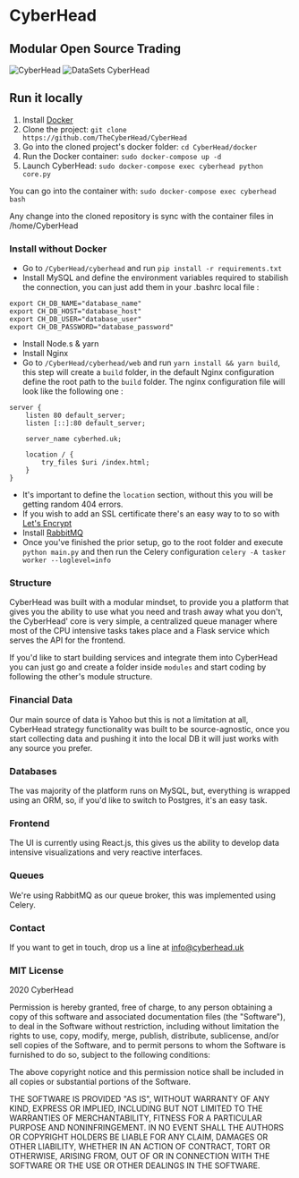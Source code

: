 # CyberHead
## Modular Open Source Trading

![CyberHead](https://im4.ezgif.com/tmp/ezgif-4-74683d231dc5.gif)
![DataSets CyberHead](https://im4.ezgif.com/tmp/ezgif-4-98aeaf8cdbe3.gif)


## Run it locally
1. Install [Docker](https://docs.docker.com/install/)
2. Clone the project: `git clone https://github.com/TheCyberHead/CyberHead`
3. Go into the cloned project's docker folder: `cd CyberHead/docker`
4. Run the Docker container: `sudo docker-compose up -d`
5. Launch CyberHead: `sudo docker-compose exec cyberhead python core.py`


You can go into the container with: `sudo docker-compose exec cyberhead bash`

Any change into the cloned repository is sync with the container files in /home/CyberHead


### Install without Docker

- Go to `/CyberHead/cyberhead` and run `pip install -r requirements.txt`
- Install MySQL and define the environment variables required to stabilish the connection, you can just add them in your .bashrc local file :
```
export CH_DB_NAME="database_name"
export CH_DB_HOST="database_host"
export CH_DB_USER="database_user"
export CH_DB_PASSWORD="database_password"
```
- Install Node.s & yarn
- Install Nginx
- Go to `/CyberHead/cyberhead/web` and run `yarn install && yarn build`, this step will create a `build` folder, in the default Nginx configuration define the root path to the `build` folder. The nginx configuration file will look like the following one :
```
server {
	listen 80 default_server;
	listen [::]:80 default_server;

	server_name cyberhed.uk;

	location / {
		try_files $uri /index.html;
	}
}
```
- It's important to define the `location` section, without this you will be getting random 404 errors.
- If you wish to add an SSL certificate there's an easy way to to so with [Let's Encrypt](https://www.digitalocean.com/community/tutorials/how-to-secure-nginx-with-let-s-encrypt-on-ubuntu-18-04)
- Install [RabbitMQ](https://www.rabbitmq.com/install-debian.html)
- Once you've finished the prior setup, go to the root folder and execute `python main.py` and then run the Celery configuration `celery -A tasker worker --loglevel=info`


### Structure

CyberHead was built with a modular mindset, to provide you a platform that gives you the ability to use what you need and trash away what you don't, the CyberHead' core is very simple, a centralized queue manager where most of the CPU intensive tasks takes place and a Flask service which serves the API for the frontend.

If you'd like to start building services and integrate them into CyberHead you can just go and create a folder inside `modules` and start coding by following the other's module structure.

### Financial Data

Our main source of data is Yahoo but this is not a limitation at all, CyberHead strategy functionality was built to be source-agnostic, once you start collecting data and pushing it into the local DB it will just works with any source you prefer.

### Databases

The vas majority of the platform runs on MySQL, but, everything is wrapped using an ORM, so, if you'd like to switch to Postgres, it's an easy task.

### Frontend

The UI is currently using React.js, this gives us the ability to develop data intensive visualizations and very reactive interfaces.

### Queues
We're using RabbitMQ as our queue broker, this was implemented using Celery.

### Contact
If you want to get in touch, drop us a line at info@cyberhead.uk


### MIT License

2020 CyberHead

Permission is hereby granted, free of charge, to any person obtaining a copy
of this software and associated documentation files (the "Software"), to deal
in the Software without restriction, including without limitation the rights
to use, copy, modify, merge, publish, distribute, sublicense, and/or sell
copies of the Software, and to permit persons to whom the Software is
furnished to do so, subject to the following conditions:

The above copyright notice and this permission notice shall be included in all
copies or substantial portions of the Software.

THE SOFTWARE IS PROVIDED "AS IS", WITHOUT WARRANTY OF ANY KIND, EXPRESS OR
IMPLIED, INCLUDING BUT NOT LIMITED TO THE WARRANTIES OF MERCHANTABILITY,
FITNESS FOR A PARTICULAR PURPOSE AND NONINFRINGEMENT. IN NO EVENT SHALL THE
AUTHORS OR COPYRIGHT HOLDERS BE LIABLE FOR ANY CLAIM, DAMAGES OR OTHER
LIABILITY, WHETHER IN AN ACTION OF CONTRACT, TORT OR OTHERWISE, ARISING FROM,
OUT OF OR IN CONNECTION WITH THE SOFTWARE OR THE USE OR OTHER DEALINGS IN THE
SOFTWARE.
